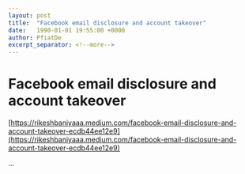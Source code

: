 ```yaml
---
layout: post
title:  "Facebook email disclosure and account takeover"
date:   1990-01-01 19:55:00 +0000
author: PfiatDe
excerpt_separator: <!--more-->
---
```


# Facebook email disclosure and account takeover
[https://rikeshbaniyaaa.medium.com/facebook-email-disclosure-and-account-takeover-ecdb44ee12e9](https://rikeshbaniyaaa.medium.com/facebook-email-disclosure-and-account-takeover-ecdb44ee12e9)

...
<!--more-->
